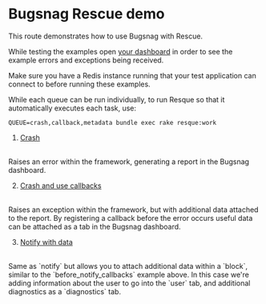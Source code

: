 # Bugsnag Rescue demo

This route demonstrates how to use Bugsnag with Rescue.

While testing the examples open [your dashboard](https://app.bugsnag.com) in order to see the example errors and exceptions being received.

Make sure you have a Redis instance running that your test application can connect to before running these examples.

While each queue can be run individually, to run Resque so that it automatically executes each task, use:

```shell
QUEUE=crash,callback,metadata bundle exec rake resque:work
```

1. [Crash](/resque/crash)
<br/>
    Raises an error within the framework, generating a report in the Bugsnag dashboard.

2. [Crash and use callbacks](/resque/crash_with_callback)
<br/>
    Raises an exception within the framework, but with additional data attached to the report.  By registering a callback before the error occurs useful data can be attached as a tab in the Bugsnag dashboard.

3. [Notify with data](/resque/notify_data)
<br/>
    Same as `notify` but allows you to attach additional data within a `block`, similar to the `before_notify_callbacks` example above.  In this case we're adding information about the user to go into the `user` tab, and additional diagnostics as a `diagnostics` tab.